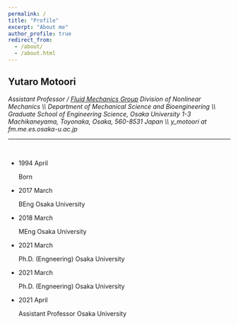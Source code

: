 ```yaml
---
permalink: /
title: "Profile"
excerpt: "About me"
author_profile: true
redirect_from: 
  - /about/
  - /about.html
---
```


<h2>
Yutaro Motoori
</h2>

<i>
Assistant Professor / <a href="https://fm.me.es.osaka-u.ac.jp">Fluid Mechanics Group</a>
</i>

<i>
Division of Nonlinear Mechanics \\
Department of Mechanical Science and Bioengineering \\
Graduate School of Engineering Science, Osaka University
</i>

<i>
1-3 Machikaneyama, Toyonaka, Osaka, 560-8531 Japan \\
y_motoori at fm.me.es.osaka-u.ac.jp
</i>

<br>
<hr>
<br>

<ul class="timeline">
<li>
	<p class="timeline-date">1994 April</p>
	<div class="timeline-content">
		<p>Born</p>
	</div>
</li>
<li>
	<p class="timeline-date">2017 March</p>
	<div class="timeline-content">
		<p>BEng Osaka University</p>
	</div>
</li>
<li>
	<p class="timeline-date">2018 March</p>
	<div class="timeline-content">
		<p>MEng Osaka University</p>
	</div>
</li>
<li>
	<p class="timeline-date">2021 March </p>
	<div class="timeline-content">
		<p>Ph.D. (Engneering) Osaka University</p>
	</div>
</li>
<li>
	<p class="timeline-date">2021 March </p>
	<div class="timeline-content">
		<p>Ph.D. (Engneering) Osaka University</p>
	</div>
</li>
<li>
	<p class="timeline-date">2021 April </p>
	<div class="timeline-content">
		<p>Assistant Professor Osaka University</p>
	</div>
</li>
</ul>
